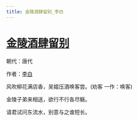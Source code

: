 ```yaml
---
title: 金陵酒肆留别_李白
---
```


# [金陵酒肆留别](http://so.gushiwen.org/view_8080.aspx)

朝代：唐代

作者：[李白](http://so.gushiwen.org/author_247.aspx)

风吹柳花满店香，吴姬压酒唤客尝。(劝客 一作：唤客)

金陵子弟来相送，欲行不行各尽觞。

请君试问东流水，别意与之谁短长。